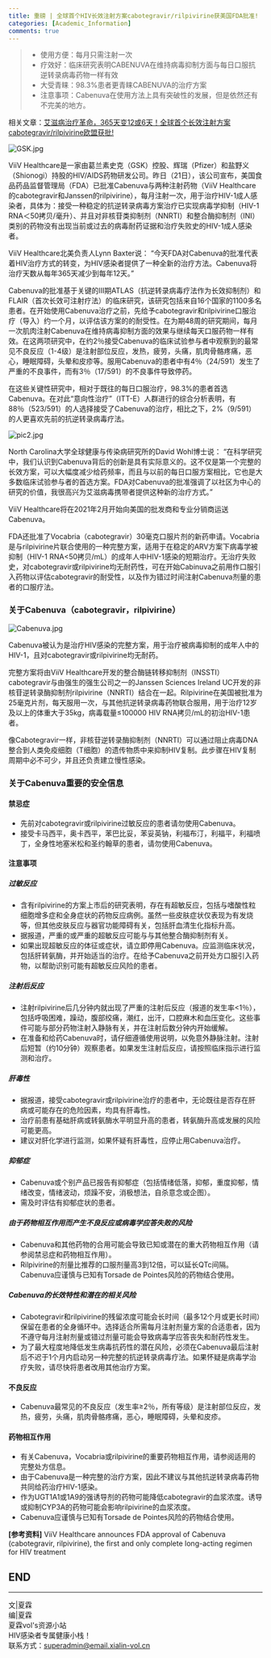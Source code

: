 ```yaml
---
title: 重磅 | 全球首个HIV长效注射方案cabotegravir/rilpivirine获美国FDA批准!
categories: [Academic_Information]
comments: true
---
```

> - 使用方便：每月只需注射一次
> - 疗效好：临床研究表明CABENUVA在维持病毒抑制方面与每日口服抗逆转录病毒药物一样有效
> - 大受青睐：98.3%患者更青睐CABENUVA的治疗方案
> - 注意事项：Cabenuva在使用方法上具有突破性的发展，但是依然还有不完美的地方。


相关文章：[艾滋病治疗革命，365天变12或6天！全球首个长效注射方案cabotegravir/rilpivirine欧盟获批!](https://xialin-vol.cn/2020-12/info10)

![GSK.jpg](https://i.loli.net/2021/01/22/dySk8rJ4wRpXY7I.jpg)

ViiV Healthcare是一家由葛兰素史克（GSK）控股、辉瑞（Pfizer）和盐野义（Shionogi）持股的HIV/AIDS药物研发公司。昨日（21日），该公司宣布，美国食品药品监督管理局（FDA）已批准Cabenuva与两种注射药物（ViiV Healthcare的cabotegravir和Janssen的rilpivirine），每月注射一次，用于治疗HIV-1成人感染者，具体为：接受一种稳定的抗逆转录病毒方案治疗已实现病毒学抑制（HIV-1 RNA＜50拷贝/毫升）、并且对非核苷类抑制剂（NNRTI）和整合酶抑制剂（INI）类别的药物没有出现当前或过去的病毒耐药证据和治疗失败史的HIV-1成人感染者。

ViiV Healthcare北美负责人Lynn Baxter说： “今天FDA对Cabenuva的批准代表着HIV治疗方式的转变，为HIV感染者提供了一种全新的治疗方法。Cabenuva将治疗天数从每年365天减少到每年12天。”

Cabenuva的批准基于关键的III期ATLAS（抗逆转录病毒疗法作为长效抑制剂）和FLAIR（首次长效可注射疗法）的临床研究，该研究包括来自16个国家的1100多名患者。在开始使用Cabenuva治疗之前，先给予cabotegravir和rilpivirine口服治疗（导入）约一个月，以评估该方案的的耐受性。在为期48周的研究期间，每月一次肌肉注射Cabenuva在维持病毒抑制方面的效果与继续每天口服药物一样有效。在这两项研究中，在约2％接受Cabenuva的临床试验参与者中观察到的最常见不良反应（1-4级）是注射部位反应，发热，疲劳，头痛，肌肉骨骼疼痛，恶心，睡眠障碍，头晕和皮疹等。服用Cabenuva的患者中有4％（24/591）发生了严重的不良事件，而有3％（17/591）的不良事件导致停药。

在这些关键性研究中，相对于既往的每日口服治疗，98.3%的患者首选Cabenuva。在对此“意向性治疗”（ITT-E）人群进行的综合分析表明，有88％（523/591）的人选择接受了Cabenuva的治疗，相比之下，2%（9/591）的人更喜欢先前的抗逆转录病毒疗法。

![pic2.jpg](https://i.loli.net/2021/01/22/wCfxgi9q7As6cSV.jpg)

North Carolina大学全球健康与传染病研究所的David Wohl博士说： “在科学研究中，我们认识到Cabenuva背后的创新是具有实际意义的。这不仅是第一个完整的长效方案，可以大幅度减少给药频率，而且与以前的每日口服方案相比，它也是大多数临床试验参与者的首选方案。FDA对Cabenuva的批准强调了以社区为中心的研究的价值，我很高兴为艾滋病毒携带者提供这种新的治疗方式。”

ViiV Healthcare将在2021年2月开始向美国的批发商和专业分销商运送Cabenuva。

FDA还批准了Vocabria（cabotegravir）30毫克口服片剂的新药申请。Vocabria是与rilpivirine片联合使用的一种完整方案，适用于在稳定的ARV方案下病毒学被抑制（HIV-1 RNA<50拷贝/mL）的成年人中HIV-1感染的短期治疗。无治疗失败史，对cabotegravir或rilpivirine均无耐药性，可在开始Cabinuva之前用作口服引入药物以评估cabotegravir的耐受性，以及作为错过时间注射Cabenuva剂量的患者的口服疗法。

### 关于Cabenuva（cabotegravir，rilpivirine）

![Cabenuva.jpg](https://i.loli.net/2021/01/22/nG8j73VC9WySM2I.jpg)

Cabenuva被认为是治疗HIV感染的完整方案，用于治疗被病毒抑制的成年人中的HIV-1，且对cabotegravir或rilpivirine均无耐药。

完整方案将由ViiV Healthcare开发的整合酶链转移抑制剂（INSSTI）cabotegravir与由强生的强生公司之一的Janssen Sciences Ireland UC开发的非核苷逆转录酶抑制剂rilpivirine（NNRTI）结合在一起。Rilpivirine在美国被批准为25毫克片剂，每天服用一次，与其他抗逆转录病毒药物联合服用，用于治疗12岁及以上的体重大于35kg，病毒载量≤100000 HIV RNA拷贝/mL的初治HIV-1患者。

像Cabotegravir一样，非核苷逆转录酶抑制剂（NNRTI）可以通过阻止病毒DNA整合到人类免疫细胞（T细胞）的遗传物质中来抑制HIV复制。此步骤在HIV复制周期中必不可少，并且还负责建立慢性感染。

### 关于Cabenuva重要的安全信息

#### 禁忌症

- 先前对cabotegravir或rilpivirine过敏反应的患者请勿使用Cabenuva。
- 接受卡马西平，奥卡西平，苯巴比妥，苯妥英钠，利福布汀，利福平，利福喷丁，全身性地塞米松和圣约翰草的患者，请勿使用Cabenuva。

#### 注意事项

##### 过敏反应

- 含有rilpivirine的方案上市后的研究表明，存在有超敏反应，包括与嗜酸性粒细胞增多症和全身症状的药物反应病例。虽然一些皮肤症状仅表现为有发烧等，但其他皮肤反应与器官功能障碍有关，包括肝血清生化指标升高。
- 据报道，严重的或严重的超敏反应可能与与其他整合酶抑制剂有关。
- 如果出现超敏反应的体征或症状，请立即停用Cabenuva。应监测临床状况，包括肝转氨酶，并开始适当的治疗。在给予Cabenuva之前开处方口服引入药物，以帮助识别可能有超敏反应风险的患者。

##### 注射后反应

- 注射rilpivirine后几分钟内就出现了严重的注射后反应（报道的发生率<1％），包括呼吸困难，躁动，腹部绞痛，潮红，出汗，口腔麻木和血压变化。这些事件可能与部分药物注射入静脉有关，并在注射后数分钟内开始缓解。
- 在准备和给药Cabenuva时，请仔细遵循使用说明，以免意外静脉注射。注射后短暂（约10分钟）观察患者。如果发生注射后反应，请按照临床指示进行监测和治疗。

##### 肝毒性

- 据报道，接受cabotegravir或rilpivirine治疗的患者中，无论既往是否存在肝病或可能存在的危险因素，均具有肝毒性。
- 治疗前患有基础肝病或转氨酶水平明显升高的患者，转氨酶升高或发展的风险可能更高。
- 建议对肝化学进行监测，如果怀疑有肝毒性，应停止用Cabenuva治疗。

##### 抑郁症

- Cabenuva或个别产品已报告有抑郁症（包括情绪低落，抑郁，重度抑郁，情绪改变，情绪波动，烦躁不安，消极想法，自杀意念或企图）。
- 需及时评估有抑郁症状的患者。

##### 由于药物相互作用而产生不良反应或病毒学应答失败的风险

- Cabenuva和其他药物的合用可能会导致已知或潜在的重大药物相互作用（请参阅禁忌症和药物相互作用）。
- Rilpivirine的剂量比推荐的口服剂量高3到12倍，可以延长QTc间隔。Cabenuva应谨慎与已知有Torsade de Pointes风险的药物结合使用。

##### Cabenuva的长效特性和潜在的相关风险

- Cabotegravir和rilpivirine的残留浓度可能会长时间（最多12个月或更长时间）保留在患者的全身循环中。选择适合所需每月注射剂量方案的合适患者，因为不遵守每月注射剂量或错过剂量可能会导致病毒学应答丧失和耐药性发生。
- 为了最大程度地降低发生病毒抗药性的潜在风险，必须在Cabenuva最后注射后不迟于1个月内启动另一种完整的抗逆转录病毒疗法。如果怀疑是病毒学治疗失败，请尽快将患者改用其他治疗方案。

#### 不良反应

- Cabenuva最常见的不良反应（发生率≥2％，所有等级）是注射部位反应，发热，疲劳，头痛，肌肉骨骼疼痛，恶心，睡眠障碍，头晕和皮疹。

#### 药物相互作用

- 有关Cabenuva，Vocabria或rilpivirine的重要药物相互作用，请参阅适用的完整处方信息。
- 由于Cabenuva是一种完整的治疗方案，因此不建议与其他抗逆转录病毒药物共同给药治疗HIV-1感染。
- 作为UGT1A1或1A9的强诱导剂的药物可能降低cabotegravir的血浆浓度。诱导或抑制CYP3A的药物可能会影响rilpivirine的血浆浓度。
- Cabenuva应谨慎与已知有Torsade de Pointes风险的药物结合使用。


**[参考资料]** ViiV Healthcare announces FDA approval of Cabenuva (cabotegravir, rilpivirine), the first and only complete long-acting regimen for HIV treatment


END<br>
---

---
文|夏霖<br>
编|夏霖<br>
夏霖vol's资源小站<br>
HIV感染者专属健康小栈！<br>
联系方式：superadmin@email.xialin-vol.cn
